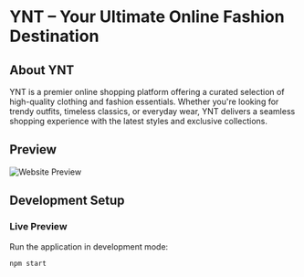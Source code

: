 # YNT – Your Ultimate Online Fashion Destination  

## About YNT  
YNT is a premier online shopping platform offering a curated selection of high-quality clothing and fashion essentials. Whether you're looking for trendy outfits, timeless classics, or everyday wear, YNT delivers a seamless shopping experience with the latest styles and exclusive collections.  

## Preview  
![Website Preview](./src/images/website-image.png)  

## Development Setup  

### Live Preview  
Run the application in development mode:  
```sh
npm start


